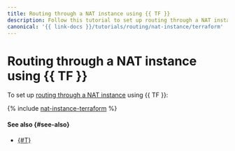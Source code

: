 ```yaml
---
title: Routing through a NAT instance using {{ TF }}
description: Follow this tutorial to set up routing through a NAT instance using {{ TF }}.
canonical: '{{ link-docs }}/tutorials/routing/nat-instance/terraform'
---
```


# Routing through a NAT instance using {{ TF }}


To set up [routing through a NAT instance](index.md) using {{ TF }}:

{% include [nat-instance-terraform](../../../_tutorials/routing/nat-instance-terraform.md) %}

#### See also {#see-also}

* [{#T}](console.md)